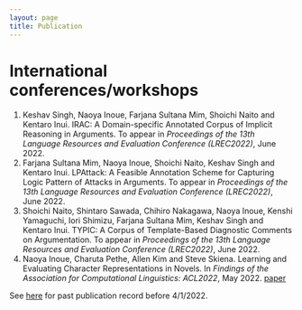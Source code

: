 ```yaml
---
layout: page
title: Publication
---
```


# International conferences/workshops

1. Keshav Singh, Naoya Inoue, Farjana Sultana Mim, Shoichi Naito and Kentaro Inui. IRAC: A Domain-specific Annotated Corpus of Implicit Reasoning in Arguments. To appear in <i>Proceedings of the 13th Language Resources and Evaluation Conference (LREC2022)</i>, June 2022.
1. Farjana Sultana Mim, Naoya Inoue, Shoichi Naito, Keshav Singh and Kentaro Inui. LPAttack: A Feasible Annotation Scheme for Capturing Logic Pattern of Attacks in Arguments. To appear in <i>Proceedings of the 13th Language Resources and Evaluation Conference (LREC2022)</i>, June 2022.
1. Shoichi Naito, Shintaro Sawada, Chihiro Nakagawa, Naoya Inoue, Kenshi Yamaguchi, Iori Shimizu, Farjana Sultana Mim, Keshav Singh and Kentaro Inui. TYPIC: A Corpus of Template-Based Diagnostic Comments on Argumentation. To appear in <i>Proceedings of the 13th Language Resources and Evaluation Conference (LREC2022)</i>, June 2022.
1. Naoya Inoue, Charuta Pethe, Allen Kim and Steve Skiena. Learning and Evaluating Character Representations in Novels. In <i>Findings of the Association for Computational Linguistics: ACL2022</i>, May 2022. [paper](https://aclanthology.org/2022.findings-acl.81/)

See [here](https://naoya-i.github.io/publication.html) for past publication record before 4/1/2022.
